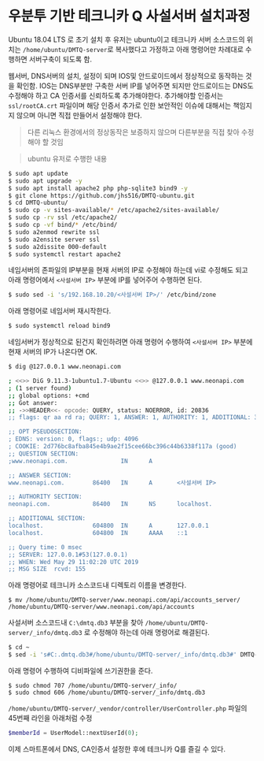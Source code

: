 # 우분투 기반 테크니카 Q 사설서버 설치과정

Ubuntu 18.04 LTS 로 초기 설치 후 유저는 ubuntu이고 테크니카 서버 소스코드의 위치는
`/home/ubuntu/DMTQ-server`로 복사했다고 가정하고 아래 명령어만 차례대로 수행하면 서버구축이 되도록 함.

웹서버, DNS서버의 설치, 설정이 되며 IOS및 안드로이드에서 정상적으로 동작하는 것을 확인함.
IOS는 DNS부분만 구축한 서버 IP를 넣어주면 되지만 안드로이드는 DNS도 수정해야 하고 CA 인증서를 신뢰하도록 추가해야한다.
추가해야할 인증서는 `ssl/rootCA.crt` 파일이며 해당 인증서 추가로 인한 보안적인 이슈에 대해서는 책임지지 않으며 아니면 직접 만들어서 설정해야 한다.

> 다른 리눅스 환경에서의 정상동작은 보증하지 않으며 다른부분을 직접 찾아 수정해야 할 것임

> ubuntu 유저로 수행한 내용

```sh
$ sudo apt update
$ sudo apt upgrade -y
$ sudo apt install apache2 php php-sqlite3 bind9 -y
$ git clone https://github.com/jhs516/DMTQ-ubuntu.git
$ cd DMTQ-ubuntu/
$ sudo cp -v sites-available/* /etc/apache2/sites-available/
$ sudo cp -rv ssl /etc/apache2/
$ sudo cp -vf bind/* /etc/bind/
$ sudo a2enmod rewrite ssl
$ sudo a2ensite server ssl
$ sudo a2dissite 000-default
$ sudo systemctl restart apache2
```

네임서버의 존파일의 IP부분을 현재 서버의 IP로 수정해야 하는데 vi로 수정해도 되고 아래 명령어에서 `<사설서버 IP>` 부분에 IP를 넣어주어 수행하면 된다.

```sh
$ sudo sed -i 's/192.168.10.20/<사설서버 IP>/' /etc/bind/zone
```

아래 명령어로 네임서버 재시작한다.

```sh
$ sudo systemctl reload bind9
```

네임서버가 정상적으로 된건지 확인하려면 아래 명령어 수행하여 `<사설서버 IP>` 부분에 현재 서버의 IP가 나온다면 OK.

```sh
$ dig @127.0.0.1 www.neonapi.com

; <<>> DiG 9.11.3-1ubuntu1.7-Ubuntu <<>> @127.0.0.1 www.neonapi.com
; (1 server found)
;; global options: +cmd
;; Got answer:
;; ->>HEADER<<- opcode: QUERY, status: NOERROR, id: 20836
;; flags: qr aa rd ra; QUERY: 1, ANSWER: 1, AUTHORITY: 1, ADDITIONAL: 3

;; OPT PSEUDOSECTION:
; EDNS: version: 0, flags:; udp: 4096
; COOKIE: 2d776bc8afba845e4b9ae2f15cee66bc396c44b6338f117a (good)
;; QUESTION SECTION:
;www.neonapi.com.               IN      A

;; ANSWER SECTION:
www.neonapi.com.        86400   IN      A       <사설서버 IP>

;; AUTHORITY SECTION:
neonapi.com.            86400   IN      NS      localhost.

;; ADDITIONAL SECTION:
localhost.              604800  IN      A       127.0.0.1
localhost.              604800  IN      AAAA    ::1

;; Query time: 0 msec
;; SERVER: 127.0.0.1#53(127.0.0.1)
;; WHEN: Wed May 29 11:02:20 UTC 2019
;; MSG SIZE  rcvd: 155
```

아래 명령어로 테크니카 소스코드내 디렉토리 이름을 변경한다.

```
$ mv /home/ubuntu/DMTQ-server/www.neonapi.com/api/accounts_server/ /home/ubuntu/DMTQ-server/www.neonapi.com/api/accounts
```

사설서버 소스코드내 `C:\dmtq.db3` 부분을 찾아 `/home/ubuntu/DMTQ-server/_info/dmtq.db3` 로 수정해야 하는데
아래 명령어로 해결된다.

```sh
$ cd ~
$ sed -i 's#C:.dmtq.db3#/home/ubuntu/DMTQ-server/_info/dmtq.db3#' DMTQ-server/dmqglb.mb.pmang.com/score/index.php DMTQ-server/dmqglb.mb.pmang.com/djmaxQ/_vendor/_config.php DMTQ-server/pmangplus.com/accounts/v3/global/login_dmq.php DMTQ-server/www.neonapi.com/api/accounts/v3/global/login_dmq.php
```

아래 명령어 수행하여 디비파일에 쓰기권한을 준다.

```
$ sudo chmod 707 /home/ubuntu/DMTQ-server/_info/
$ sudo chmod 606 /home/ubuntu/DMTQ-server/_info/dmtq.db3
```

`/home/ubuntu/DMTQ-server/_vendor/controller/UserController.php` 파일의 45번째 라인을 아래처럼 수정

```php
$memberId = UserModel::nextUserId(0);
```

이제 스마트폰에서 DNS, CA인증서 설정한 후에 테크니카 Q를 즐길 수 있다.

